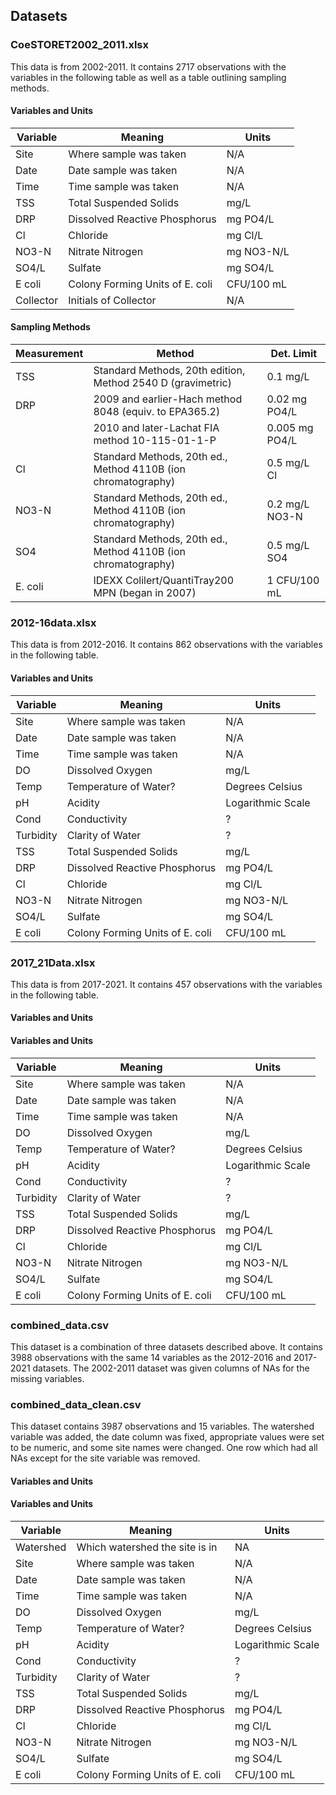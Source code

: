## Datasets

### CoeSTORET2002_2011.xlsx
This data is from 2002-2011. It contains 2717 observations with the variables in the following table as well as a table outlining sampling methods.

#### Variables and Units
| Variable | Meaning | Units |
|----------|---------|-------|
| Site | Where sample was taken | N/A |
| Date | Date sample was taken | N/A |
| Time | Time sample was taken | N/A |
| TSS | Total Suspended Solids | mg/L |
| DRP | Dissolved Reactive Phosphorus | mg PO4/L |
| Cl | Chloride | mg Cl/L |
| NO3-N | Nitrate Nitrogen | mg NO3-N/L |
| SO4/L | Sulfate | mg SO4/L |
| E coli | Colony Forming Units of E. coli | CFU/100 mL |
| Collector | Initials of Collector | N/A |

#### Sampling Methods
| Measurement | Method | Det. Limit |
|-------------|--------|------------|
| TSS | Standard Methods, 20th edition, Method 2540 D (gravimetric) | 0.1 mg/L |
| DRP | 2009 and earlier-Hach method 8048 (equiv. to EPA365.2) | 0.02 mg PO4/L |
|  | 2010 and later-Lachat FIA method 10-115-01-1-P | 0.005 mg PO4/L |
| Cl | Standard Methods, 20th ed., Method 4110B (ion chromatography) | 0.5 mg/L Cl |
| NO3-N | Standard Methods, 20th ed., Method 4110B (ion chromatography) | 0.2 mg/L NO3-N |
| SO4 | Standard Methods, 20th ed., Method 4110B (ion chromatography) | 0.5 mg/L SO4 |
| E. coli | IDEXX Colilert/QuantiTray200 MPN (began in 2007) | 1 CFU/100 mL |


### 2012-16data.xlsx
This data is from 2012-2016. It contains 862 observations with the variables in the following table.

#### Variables and Units
| Variable | Meaning | Units |
|----------|---------|-------|
| Site | Where sample was taken | N/A |
| Date | Date sample was taken | N/A |
| Time | Time sample was taken | N/A |
| DO | Dissolved Oxygen | mg/L |
| Temp | Temperature of Water? | Degrees Celsius |
| pH | Acidity | Logarithmic Scale |
| Cond | Conductivity | ? |
| Turbidity | Clarity of Water | ? |
| TSS | Total Suspended Solids | mg/L |
| DRP | Dissolved Reactive Phosphorus | mg PO4/L |
| Cl | Chloride | mg Cl/L |
| NO3-N | Nitrate Nitrogen | mg NO3-N/L |
| SO4/L | Sulfate | mg SO4/L |
| E coli | Colony Forming Units of E. coli | CFU/100 mL |


### 2017_21Data.xlsx
This data is from 2017-2021. It contains 457 observations with the variables in the following table.

#### Variables and Units
#### Variables and Units
| Variable | Meaning | Units |
|----------|---------|-------|
| Site | Where sample was taken | N/A |
| Date | Date sample was taken | N/A |
| Time | Time sample was taken | N/A |
| DO | Dissolved Oxygen | mg/L |
| Temp | Temperature of Water? | Degrees Celsius |
| pH | Acidity | Logarithmic Scale |
| Cond | Conductivity | ? |
| Turbidity | Clarity of Water | ? |
| TSS | Total Suspended Solids | mg/L |
| DRP | Dissolved Reactive Phosphorus | mg PO4/L |
| Cl | Chloride | mg Cl/L |
| NO3-N | Nitrate Nitrogen | mg NO3-N/L |
| SO4/L | Sulfate | mg SO4/L |
| E coli | Colony Forming Units of E. coli | CFU/100 mL |


### combined_data.csv
This dataset is a combination of three datasets described above. It contains 3988 observations with the same 14 variables as the 2012-2016 and 2017-2021 datasets. The 2002-2011 dataset was given columns of NAs for the missing variables.


### combined_data_clean.csv
This dataset contains 3987 observations and 15 variables. The watershed variable was added, the date column was fixed, appropriate values were set to be numeric, and some site names were changed. One row which had all NAs except for the site variable was removed.

#### Variables and Units
#### Variables and Units
| Variable | Meaning | Units |
|----------|---------|-------|
| Watershed | Which watershed the site is in | NA |
| Site | Where sample was taken | N/A |
| Date | Date sample was taken | N/A |
| Time | Time sample was taken | N/A |
| DO | Dissolved Oxygen | mg/L |
| Temp | Temperature of Water? | Degrees Celsius |
| pH | Acidity | Logarithmic Scale |
| Cond | Conductivity | ? |
| Turbidity | Clarity of Water | ? |
| TSS | Total Suspended Solids | mg/L |
| DRP | Dissolved Reactive Phosphorus | mg PO4/L |
| Cl | Chloride | mg Cl/L |
| NO3-N | Nitrate Nitrogen | mg NO3-N/L |
| SO4/L | Sulfate | mg SO4/L |
| E coli | Colony Forming Units of E. coli | CFU/100 mL |
